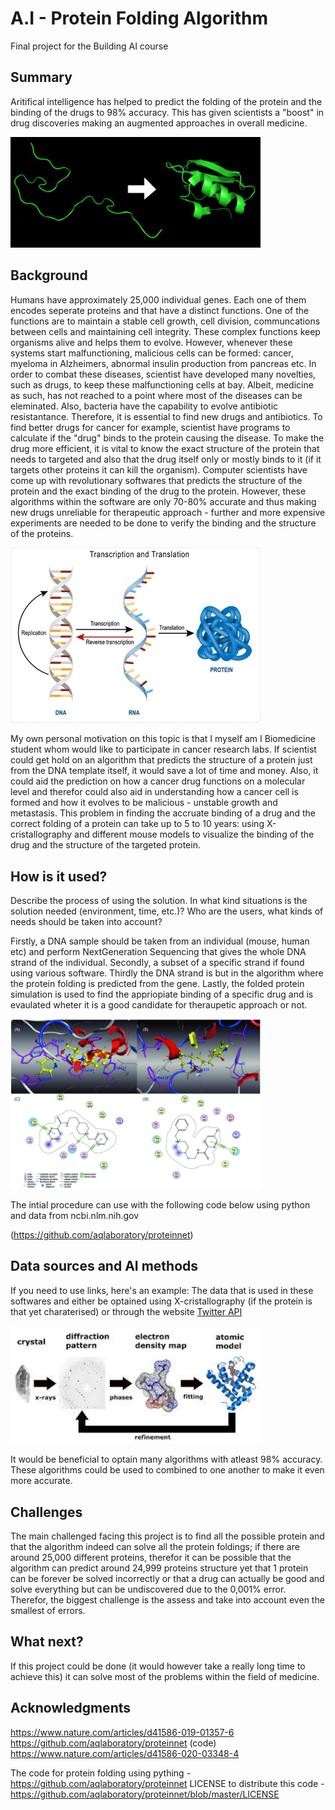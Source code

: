 <!-- This is the markdown template for the final project of the Building AI course, 
created by Reaktor Innovations and University of Helsinki. 
Copy the template, paste it to your GitHub README and edit! -->

# A.I - Protein Folding Algorithm

Final project for the Building AI course

## Summary

Aritifical intelligence has helped to predict the folding of the protein and the binding of the drugs to 98% accuracy. This has given scientists a "boost" in drug discoveries making an augmented approaches in overall medicine. 

<img src="https://github.com/tammekasra/A.I-in-Biomedicine/blob/main/folding.png" width="400">


## Background

Humans have approximately 25,000 individual genes. Each one of them encodes seperate proteins and that have a distinct functions. One of the functions are to maintain a stable cell growth, cell division, communcations between cells and maintaining cell integrity. These complex functions keep organisms alive and helps them to evolve.
However, whenever these systems start malfunctioning, malicious cells can be formed: cancer, myeloma in Alzheimers, abnormal insulin production from pancreas etc. In order to combat these diseases, scientist have developed many novelties, such as drugs, to keep these malfunctioning cells at bay. 
Albeit, medicine as such, has not reached to a point where most of the diseases can be eleminated. Also, bacteria have the capability to evolve antibiotic resistantance. Therefore, it is essential to find new drugs and antibiotics.
To find better drugs for cancer for example, scientist have programs to calculate if the "drug" binds to the protein causing the disease. To make the drug more efficient, it is vital to know the exact structure of the protein that needs to targeted and also that the drug itself only or mostly binds to it (if it targets other proteins it can kill the organism). Computer scientists have come up with revolutionary softwares that predicts the structure of the protein and the exact binding of the drug to the protein. However, these algorithms within the software are only 70-80% accurate and thus making new drugs unreliable for therapeutic approach - further and more expensive experiments are needed to be done to verify the binding and the structure of the proteins.

<img src="https://github.com/tammekasra/A.I-in-Biomedicine/blob/main/folding.jfif" width="400">


My own personal motivation on this topic is that I myself am I Biomedicine student whom would like to participate in cancer research labs.
If scientist could get hold on an algorithm that predicts the structure of a protein just from the DNA template itself, it would save a lot of time and money. Also, it could aid the prediction on how a cancer drug functions on a molecular level and therefor could also aid in understanding how a cancer cell is formed and how it evolves to be malicious - unstable growth and metastasis.
This problem in finding the accruate binding of a drug and the correct folding of a protein can take up to 5 to 10 years: using X-cristallography and different mouse models to visualize the binding of the drug and the structure of the targeted protein.


## How is it used?

Describe the process of using the solution. In what kind situations is the solution needed (environment, time, etc.)? Who are the users, what kinds of needs should be taken into account?

Firstly, a DNA sample should be taken from an individual (mouse, human etc) and perform NextGeneration Sequencing that gives the whole DNA strand of the individual. 
Secondly, a subset of a specific strand if found using various software. 
Thirdly the DNA strand is but in the algorithm where the protein folding is predicted from the gene.
Lastly, the folded protein simulation is used to find the appriopiate binding of a specific drug and is evaulated wheter it is a good candidate for theraupetic approach or not.

<img src="https://github.com/tammekasra/A.I-in-Biomedicine/blob/main/docking.png" width="400">

The intial procedure can use with the following code below using python and data from ncbi.nlm.nih.gov

(https://github.com/aqlaboratory/proteinnet)


## Data sources and AI methods

If you need to use links, here's an example:
The data that is used in these softwares and either be optained using X-cristallography (if the protein is that yet charaterised) or through the website [Twitter API](https://www.ncbi.nlm.nih.gov/protein?cmd=retrieve)

<img src="https://github.com/tammekasra/A.I-in-Biomedicine/blob/main/x-cristallography.jfif" width="400">

It would be beneficial to optain many algorithms with atleast 98% accuracy. These algorithms could be used to combined to one another to make it even more accurate.


## Challenges

The main challenged facing this project is to find all the possible protein and that the algorithm indeed can solve all the protein foldings; if there are around 25,000 different proteins, therefor it can be possible that the algorithm can predict around 24,999 proteins structure yet that 1 protein can be forever be solved incorrectly or that a drug can actually be good and solve everything but can be undiscovered due to the 0,001% error.
Therefor, the biggest challenge is the assess and take into account even the smallest of errors.


## What next?

If this project could be done (it would however take a really long time to achieve this) it can solve most of the problems within the field of medicine.



## Acknowledgments
  https://www.nature.com/articles/d41586-019-01357-6
   https://github.com/aqlaboratory/proteinnet (code)
  https://www.nature.com/articles/d41586-020-03348-4
  
 The code for protein folding using pything - https://github.com/aqlaboratory/proteinnet
LICENSE to distribute this code - https://github.com/aqlaboratory/proteinnet/blob/master/LICENSE
